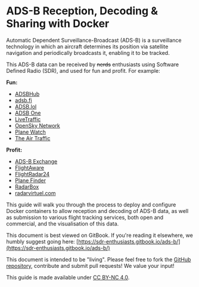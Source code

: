 # ADS-B Reception, Decoding & Sharing with Docker

Automatic Dependent Surveillance-Broadcast \(ADS-B\) is a surveillance technology in which an aircraft determines its position via satellite navigation and periodically broadcasts it, enabling it to be tracked.

This ADS-B data can be received by ~~nerds~~ enthusiasts using Software Defined Radio \(SDR\), and used for fun and profit. For example:

**Fun:**

* [ADSBHub](https://www.adsbhub.org)
* [adsb.fi](https://globe.adsb.fi/)
* [ADSB.lol](https://adsb.lol/)
* [ADSB One](https://adsb.one/)
* [LiveTraffic](https://twinfan.gitbook.io/livetraffic/)
* [OpenSky Network](https://opensky-network.org)
* [Plane Watch](https://plane.watch/)
* [The Air Traffic](https://theairtraffic.com/)

**Profit:**

* [ADS-B Exchange](https://adsbexchange.com/)
* [FlightAware](https://flightaware.com/adsb/piaware/)
* [FlightRadar24](https://www.flightradar24.com/share-your-data)
* [Plane Finder](https://planefinder.net)
* [RadarBox](https://www.radarbox.com)
* [radarvirtuel.com](https://radarvirtuel.com)

This guide will walk you through the process to deploy and configure Docker containers to allow reception and decoding of ADS-B data, as well as submission to various flight tracking services, both open and commercial, and the visualisation of this data.

This document is best viewed on GitBook. If you're reading it elsewhere, we humbly suggest going here: [https://sdr-enthusiasts.gitbook.io/ads-b/](https://sdr-enthusiasts.gitbook.io/ads-b/)

This document is intended to be "living". Please feel free to fork the [GitHub repository](https://github.com/sdr-enthusiasts/gitbook-adsb-guide), contribute and submit pull requests! We value your input!

This guide is made available under [CC BY-NC 4.0](https://creativecommons.org/licenses/by-nc/4.0/).
